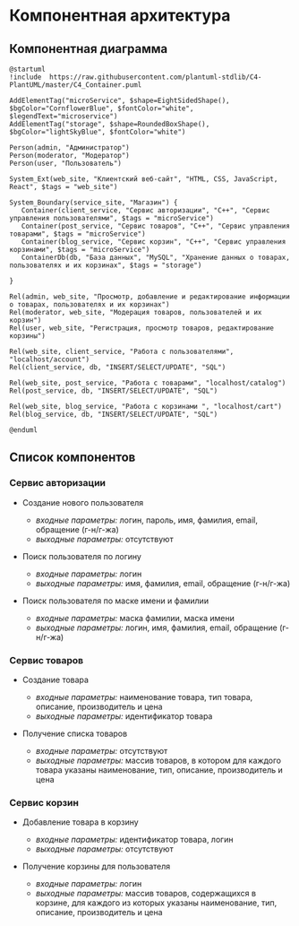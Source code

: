 # **Компонентная архитектура**
## **Компонентная диаграмма**

```plantuml
@startuml
!include  https://raw.githubusercontent.com/plantuml-stdlib/C4-PlantUML/master/C4_Container.puml

AddElementTag("microService", $shape=EightSidedShape(), $bgColor="CornflowerBlue", $fontColor="white", $legendText="microservice")
AddElementTag("storage", $shape=RoundedBoxShape(), $bgColor="lightSkyBlue", $fontColor="white")

Person(admin, "Администратор")
Person(moderator, "Модератор")
Person(user, "Пользователь")

System_Ext(web_site, "Клиентский веб-сайт", "HTML, CSS, JavaScript, React", $tags = "web_site")

System_Boundary(service_site, "Магазин") {
   Container(client_service, "Сервис авторизации", "C++", "Сервис управления пользователями", $tags = "microService")    
   Container(post_service, "Сервис товаров", "C++", "Сервис управления товарами", $tags = "microService") 
   Container(blog_service, "Сервис корзин", "C++", "Сервис управления корзинами", $tags = "microService")   
   ContainerDb(db, "База данных", "MySQL", "Хранение данных о товарах, пользователях и их корзинах", $tags = "storage")
   
}

Rel(admin, web_site, "Просмотр, добавление и редактирование информации о товарах, пользователях и их корзинах")
Rel(moderator, web_site, "Модерация товаров, пользователей и их корзин")
Rel(user, web_site, "Регистрация, просмотр товаров, редактирование корзины")

Rel(web_site, client_service, "Работа с пользователями", "localhost/account")
Rel(client_service, db, "INSERT/SELECT/UPDATE", "SQL")

Rel(web_site, post_service, "Работа с товарами", "localhost/catalog")
Rel(post_service, db, "INSERT/SELECT/UPDATE", "SQL")

Rel(web_site, blog_service, "Работа с корзинами ", "localhost/cart")
Rel(blog_service, db, "INSERT/SELECT/UPDATE", "SQL")

@enduml
```

## **Список компонентов**
### **Сервис авторизации**
- Создание нового пользователя
  - *входные параметры:* логин, пароль, имя, фамилия, email, обращение (г-н/г-жа)
  - *выходные параметры:* отсутствуют
  
- Поиск пользователя по логину
  - *входные параметры:* логин
  - *выходные параметры:* имя, фамилия, email, обращение (г-н/г-жа)
  
- Поиск пользователя по маске имени и фамилии
  - *входные параметры:* маска фамилии, маска имени
  - *выходные параметры:* логин, имя, фамилия, email, обращение (г-н/г-жа)

### **Сервис товаров**
- Создание товара
  - *входные параметры:* наименование товара, тип     товара, описание, производитель и цена
  - *выходные параметры:* идентификатор товара

- Получение списка товаров
  - *входные параметры:* отсутствуют
  - *выходные параметры:* массив товаров, в котором для каждого товара указаны наименование, тип, описание, производитель и цена

### **Сервис корзин**
- Добавление товара в корзину
  - *входные параметры:* идентификатор товара, логин
  - *выходные параметры:* отсутствуют

- Получение корзины для пользователя
  - *входные параметры:* логин
  - *выходные параметры:* массив товаров, содержащихся в корзине, для каждого из которых указаны наименование, тип, описание, производитель и цена